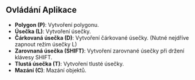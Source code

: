 
## Ovládání Aplikace
- **Polygon (P)**: Vytvoření polygonu.
- **Úsečka (L)**: Vytvoření úsečky.
- **Čárkovaná úsečka (D)**: Vytvoření čárkované úsečky.
    (Nutné nejdříve zapnout režim úsečky L)
- **Zarovnaná úsečka (SHIFT)**: Vytvoření zarovnané úsečky při držení klávesy SHIFT.
- **Tlustá úsečka (T)**: Vytvoření tlusté úsečky.
- **Mazání (C)**: Mazání objektů.

